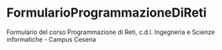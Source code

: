 # FormularioProgrammazioneDiReti
Formulario del corso Programmazione di Reti, c.d.l. Ingegneria e Scienze informatiche - Campus Cesena
